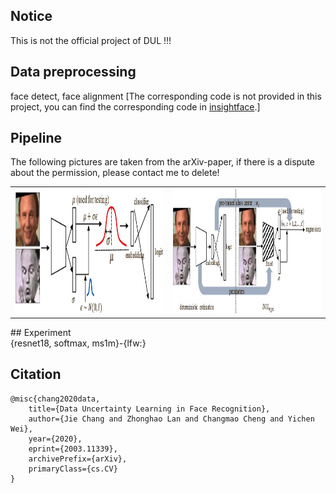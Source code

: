 ## Notice
This is not the official project of DUL !!!

## Data preprocessing
face detect, face alignment [The corresponding code is not provided in this project, you can find the corresponding code in [insightface](https://github.com/deepinsight/insightface/tree/master/src).]
## Pipeline
The following pictures are taken from the arXiv-paper, if there is a dispute about the permission, please contact me to delete!
<table style="border:0px">
   <tr>
       <td><img src="pipeline/dul_cls.jpg" width="480" height="200" frame=void rules=none></td>
       <td><img src="pipeline/dul_reg.jpg" width="480" height="200" frame=void rules=none></td>
</table>
## Experiment <br>
{resnet18, softmax, ms1m}-{lfw:}


## Citation
```
@misc{chang2020data,
    title={Data Uncertainty Learning in Face Recognition},
    author={Jie Chang and Zhonghao Lan and Changmao Cheng and Yichen Wei},
    year={2020},
    eprint={2003.11339},
    archivePrefix={arXiv},
    primaryClass={cs.CV}
}
```
